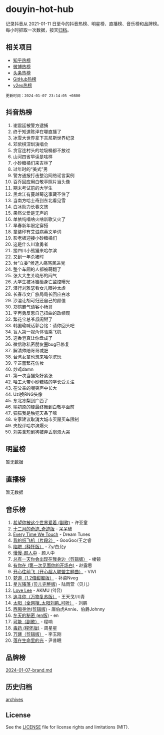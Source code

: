 # douyin-hot-hub

记录抖音从 2021-01-11 日至今的抖音热榜、明星榜、直播榜、音乐榜和品牌榜。每小时抓取一次数据，按天[归档](archives)。

## 相关项目

- [知乎热榜](https://github.com/lonnyzhang423/zhihu-hot-hub)
- [微博热榜](https://github.com/lonnyzhang423/weibo-hot-hub)
- [头条热榜](https://github.com/lonnyzhang423/toutiao-hot-hub)
- [GitHub热榜](https://github.com/lonnyzhang423/github-hot-hub)
- [v2ex热榜](https://github.com/lonnyzhang423/v2ex-hot-hub)


`更新时间：2024-01-07 23:14:05 +0800`

## 抖音热榜

1. 谢震廷被警方逮捕
1. 终于知道陈泽在哪直播了
1. 冰雪大世界拿下吉尼斯世界纪录
1. 邓紫棋深圳演唱会
1. 贪官连村头的垃圾桶都不放过
1. 山河四省早读是啥样
1. 小砂糖橘们来吉林了
1. 过年时的“美式”男
1. 警方通报打击整治网络谣言案例
1. 百乔回应用白敬亭照片当头像
1. 期末考试前的大学生
1. 黑龙江有蔓越莓这事藏不住了
1. 当南方哈士奇到东北看见雪
1. 白冰助力长春文旅
1. 果然父爱是无声的
1. 单依纯唱啥火啥新歌又火了
1. 早春新年限定穿搭
1. 童装印有艾滋病英文单词
1. 影老板迎接小砂糖橘们
1. 这是什么川渝勇者
1. 接四川小熊猫来哈尔滨
1. 又到一年杀猪时
1. 台“立委”候选人痛骂民进党
1. 整个车厢的人都被萌翻了
1. 张大大生关晓彤的闷气
1. 大学生被冰锥砸身亡监控曝光
1. 潜行刘雅瑟看女儿眼神太虐
1. 长春市文广旅局局长回应白冰
1. 沙溢让胡可归还自己的颜值
1. 郑恺霸气请客小杨哥
1. 李再勇反思自己扭曲的政绩观
1. 繁花宝总爷叔闹掰了
1. 韩国瑜喊话郭台铭：请你回头吧
1. 盲人第一视角体验乘飞机
1. 这香皂真让你盘成了
1. 微信称私密朋友圈bug已修复
1. 解清帅陪哥哥减肥
1. 台湾女童也想来哈尔滨玩
1. 辛芷蕾繁花仿妆
1. 炒鸡damn
1. 第一次当猫条好紧张
1. 哈工大带小砂糖橘的学长受关注
1. 在父亲的嘲笑声中长大
1. Uzi换RNG头像
1. 东北冻梨到广西了
1. 喻初原的梗最终舞到白敬亭面前
1. 猫猫我是触犯天条了嘛
1. 专家建议取消大城市买房买车限制
1. 央视评哈尔滨爆火
1. 刘美含短剧狗被弄丢崩溃大哭

## 明星榜

暂无数据

## 直播榜

暂无数据

## 音乐榜

1. [希望你被这个世界爱着 (副歌)](https://sf6-cdn-tos.douyinstatic.com/obj/tos-cn-ve-2774/oUHCmWQfZlE3QQBKBeD8rCFLpJzPgCpImhsxMt) - 许亚童
1. [十二月的奇迹_奇迹版](https://sf86-cdn-tos.douyinstatic.com/obj/tos-cn-ve-2774/oMslvA9FBzGMGHnyUuoiiUjtIAXfMz6tzwByW8) - 呆呆破
1. [Every Time We Touch](https://sf86-cdn-tos.douyinstatic.com/obj/tos-cn-ve-2774/ogN6lUKQeBBfEVhIOMikG1CcJjugxk1tztZyhP) - Dream Tunes
1. [我的纸飞机（片段2）](https://sf86-cdn-tos.douyinstatic.com/obj/tos-cn-ve-2774/oM2ZrKcg2CD5AeRB2gkeXOFB1IxAGJdZPazYHf) - GooGoo/王之睿
1. [陷阱（释怀版）](https://sf6-cdn-tos.douyinstatic.com/obj/tos-cn-ve-2774/oE8C21LeZrzKLDFfQYgMzx4GAIHageG5IzayY7) - Zy/白允y
1. [慢慢-颜人中](https://sf3-cdn-tos.douyinstatic.com/obj/tos-cn-ve-2774/ocjHNfBXdBxQNC8ZGAeoLMFTUgtBg8bkExunDC) - 颜人中
1. [总有一天你会出现在我身边（剪辑版）](https://sf6-cdn-tos.douyinstatic.com/obj/tos-cn-ve-2774/oMLsHwhWW7CYoAhoWB9EXUQIzNBsfAJxpAoxCU) - 棱镜
1. [有你在 (第一次见面你的开场白)](https://sf3-cdn-tos.douyinstatic.com/obj/tos-cn-ve-2774/oAthrQ3ClJBfI57uBoFEgNDYtNCZ0TSYQQfxQ0) - 赵露思
1. [开心往前飞（开心超人联盟主题曲）](https://sf86-cdn-tos.douyinstatic.com/obj/tos-cn-ve-2774/9d8fb7c82cf1421fb93a9fe925275e0a) - VIVI
1. [梦游（1.2倍甜蜜版）](https://sf86-cdn-tos.douyinstatic.com/obj/tos-cn-ve-2774/o4gyAUm8hwufoEABmwVIiQtHsFuGzAEEWtNMzo) - 补菜Nveg
1. [星光降落 (贝儿完整版)](https://sf6-cdn-tos.douyinstatic.com/obj/tos-cn-ve-2774/okwB9hAwyAtsFFkFBzAX1hOOfQuIoMNs0W2Mwr) - 陆雨萱（贝儿）
1. [Love Lee](https://sf86-cdn-tos.douyinstatic.com/obj/tos-cn-ve-2774/o05GbkJGbCBTdDnMtB0fwOYgkeZp23vrWQDQBS) - AKMU (악뮤)
1. [追寻你（万物复苏版）](https://sf86-cdn-tos.douyinstatic.com/obj/tos-cn-ve-2774/oYeAZJsbjIDit9APmBg8u6uDUQnHmoCf3gbo74) - 王天戈/川青
1. [太阳（全网搜_太阳刘鹏_可听）](https://sf86-cdn-tos.douyinstatic.com/obj/tos-cn-ve-2774/ogWbyIQnlBFImVbeDocRdCIYtBHlbJXgfZMvgz) - 刘鹏
1. [西厢寻他(剪辑版)](https://sf3-cdn-tos.douyinstatic.com/obj/tos-cn-ve-2774/oUsAVfAQKlRNxEv5qxvIB8o5qmIWUcXbzJKJhw) - 唐伯虎Annie、伯爵Johnny
1. [冬天的秘密 (en版)](https://sf6-cdn-tos.douyinstatic.com/obj/tos-cn-ve-2774/okIuMHDdzyf3FjGK4Lphe1vfHcQaPIHAg0Z4CR) - en
1. [可能（副歌）](https://sf3-cdn-tos.douyinstatic.com/obj/tos-cn-ve-2774/cde1731888894259b333569393c2fb51) - 程响
1. [毒药 (释怀版)](https://sf86-cdn-tos.douyinstatic.com/obj/tos-cn-ve-2774/oYILMEAzspdZBIzy4frJNB8ZHPHWAhiwowd4Ad) - 周星星
1. [万疆（剪辑版）](https://sf86-cdn-tos.douyinstatic.com/obj/tos-cn-ve-2774/ooG7oVgFlDTelKCjCsTTobQvbdtj1BBQXnfZd8) - 李玉刚
1. [落在生命里的光](https://sf3-cdn-tos.douyinstatic.com/obj/tos-cn-ve-2774/d9ffa8c090124ea58bb10df9b510c01d) - 尹昔眠

## 品牌榜

[2024-01-07-brand.md](archives/2024-01-07-brand.md)

## 历史归档

[archives](archives)

## License

See the [LICENSE](LICENSE) file for license rights and limitations (MIT).
